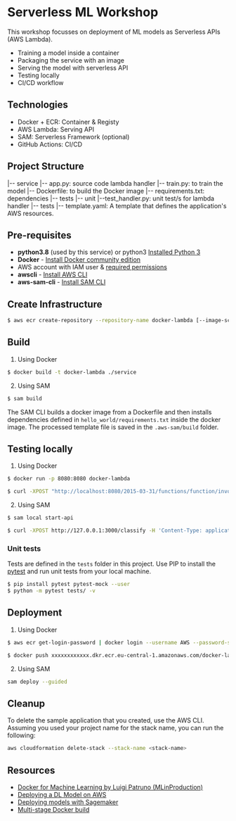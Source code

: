 # Serverless ML Workshop

This workshop focusses on deployment of ML models as Serverless APIs (AWS Lambda).

- Training a model inside a container
- Packaging the service with an image
- Serving the model with serverless API
- Testing locally
- CI/CD workflow

## Technologies
- Docker + ECR: Container & Registy
- AWS Lambda: Serving API
- SAM: Serverless Framework (optional)
- GitHub Actions: CI/CD

## Project Structure

|-- service
     |-- app.py: source code lambda handler
     |-- train.py: to train the model
     |-- Dockerfile: to build the Docker image
     |-- requirements.txt: dependencies
|-- tests
     |-- unit
          |--test_handler.py: unit test/s for lambda handler
|-- tests
|-- template.yaml: A template that defines the application's AWS resources.


## Pre-requisites

* **python3.8** (used by this service) or python3 [Installed Python 3](https://www.python.org/downloads/)
* **Docker** - [Install Docker community edition](https://hub.docker.com/search/?type=edition&offering=community)
* AWS account with IAM user & [required permissions](https://docs.aws.amazon.com/IAM/latest/UserGuide/getting-started_create-admin-group.html)
* **awscli** - [Install AWS CLI](https://docs.aws.amazon.com/cli/latest/userguide/cli-chap-install.html)
* **aws-sam-cli** - [Install SAM CLI](https://docs.aws.amazon.com/serverless-application-model/latest/developerguide/serverless-sam-cli-install.html)


## Create Infrastructure
```bash
$ aws ecr create-repository --repository-name docker-lambda [--image-scanning-configuration scanOnPush=true]
```

## Build

1. Using Docker
```bash
$ docker build -t docker-lambda ./service
```
2. Using SAM
```bash
$ sam build
```
The SAM CLI builds a docker image from a Dockerfile and then installs dependencies defined in `hello_world/requirements.txt` inside the docker image. The processed template file is saved in the `.aws-sam/build` folder.


## Testing locally

1. Using Docker
```bash
$ docker run -p 8080:8080 docker-lambda

$ curl -XPOST "http://localhost:8080/2015-03-31/functions/function/invocations" -d '{"body": {"data": ".10"}}'
```
2. Using SAM
```bash
$ sam local start-api

$ curl -XPOST http://127.0.0.1:3000/classify -H 'Content-Type: application/json' -d '{"data":".10"}'
```

### Unit tests

Tests are defined in the `tests` folder in this project. Use PIP to install the [pytest](https://docs.pytest.org/en/latest/) and run unit tests from your local machine.

```bash
$ pip install pytest pytest-mock --user
$ python -m pytest tests/ -v
```

## Deployment

1. Using Docker
```bash
$ aws ecr get-login-password | docker login --username AWS --password-stdin xxxxxxxxxxxx.dkr.ecr.eu-central-1.amazonaws.com

$ docker push xxxxxxxxxxxx.dkr.ecr.eu-central-1.amazonaws.com/docker-lambda:latest
```

2. Using SAM
```bash
sam deploy --guided
```


## Cleanup

To delete the sample application that you created, use the AWS CLI. Assuming you used your project name for the stack name, you can run the following:

```bash
aws cloudformation delete-stack --stack-name <stack-name>
```

## Resources

* [Docker for Machine Learning by Luigi Patruno (MLinProduction)](https://mlinproduction.com/docker-for-ml-part-1/)
* [Deploying a DL Model on AWS](https://github.com/alexeygrigorev/aws-lambda-docker)
* [Deploying models with Sagemaker](https://github.com/ds-muzalevskiy/sagemaker-docker-deploy)
* [Multi-stage Docker build](https://winderresearch.com/a-simple-docker-based-workflow-for-deploying-a-machine-learning-model/)
